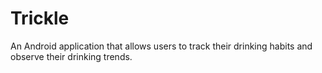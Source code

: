 Trickle
========

An Android application that allows users to track their drinking habits and 
observe their drinking trends.
